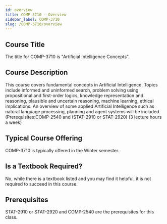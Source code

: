 ```yaml
---
id: overview
title: COMP 3710 - Overview
sidebar_label: COMP-3710
slug: /COMP-3710/overview
---
```


## Course Title

The title for COMP-3710 is "Artificial Intelligence Concepts".

## Course Description

This course covers fundamental concepts in Artificial Intelligence. Topics include informed and uninformed search, problem solving using propositional and first-order logics, knowledge representation and reasoning, plausible and uncertain reasoning, machine learning, ethical implications. An overview of some applied Artificial Intelligence such as natural language processing, planning and agent systems will be included. (Prerequisites:COMP-2540 and (STAT-2910 or STAT-2920) (3 lecture hours a week)

## Typical Course Offering

COMP-3710 is typically offered in the Winter semester.

## Is a Textbook Required?

No, while there is a textbook listed and you may find it helpful, it is not required to succeed in this course.

## Prerequisites

STAT-2910 or STAT-2920 and COMP-2540 are the prerequisites for this class.

